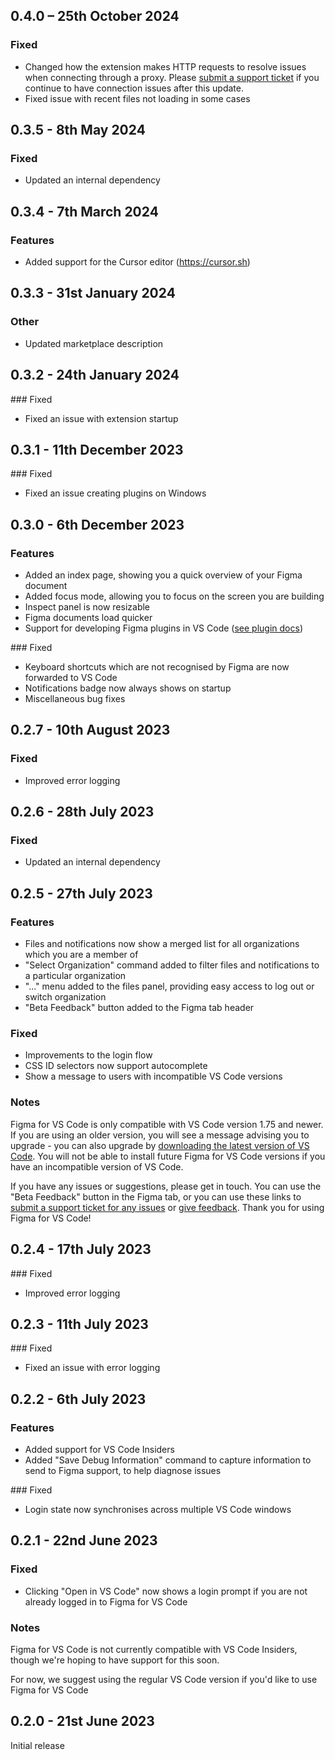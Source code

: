 ## 0.4.0 – 25th October 2024

### Fixed

- Changed how the extension makes HTTP requests to resolve issues when connecting through a proxy. Please [submit a support ticket](https://help.figma.com/hc/en-us/requests/new?ticket_form_id=360001744374) if you continue to have connection issues after this update.
- Fixed issue with recent files not loading in some cases

## 0.3.5 - 8th May 2024

### Fixed

- Updated an internal dependency

## 0.3.4 - 7th March 2024

### Features

- Added support for the Cursor editor (https://cursor.sh)

## 0.3.3 - 31st January 2024

### Other

- Updated marketplace description

## 0.3.2 - 24th January 2024

### Fixed

- Fixed an issue with extension startup

## 0.3.1 - 11th December 2023

### Fixed

- Fixed an issue creating plugins on Windows

## 0.3.0 - 6th December 2023

### Features

- Added an index page, showing you a quick overview of your Figma document
- Added focus mode, allowing you to focus on the screen you are building
- Inspect panel is now resizable
- Figma documents load quicker
- Support for developing Figma plugins in VS Code ([see plugin docs](https://www.figma.com/plugin-docs/updates/2023/12/06/version-1-update-82/))

### Fixed

- Keyboard shortcuts which are not recognised by Figma are now forwarded to VS Code
- Notifications badge now always shows on startup
- Miscellaneous bug fixes

## 0.2.7 - 10th August 2023

### Fixed

- Improved error logging

## 0.2.6 - 28th July 2023

### Fixed

- Updated an internal dependency

## 0.2.5 - 27th July 2023

### Features

- Files and notifications now show a merged list for all organizations which you are a member of
- "Select Organization" command added to filter files and notifications to a particular organization
- "..." menu added to the files panel, providing easy access to log out or switch organization
- "Beta Feedback" button added to the Figma tab header

### Fixed

- Improvements to the login flow
- CSS ID selectors now support autocomplete
- Show a message to users with incompatible VS Code versions

### Notes

Figma for VS Code is only compatible with VS Code version 1.75 and newer. If you are using an older version, you will see a message advising you to upgrade - you can also upgrade by [downloading the latest version of VS Code](https://code.visualstudio.com/download). You will not be able to install future Figma for VS Code versions if you have an incompatible version of VS Code.

If you have any issues or suggestions, please get in touch. You can use the "Beta Feedback" button in the Figma tab, or you can use these links to [submit a support ticket for any issues](https://help.figma.com/hc/en-us/requests/new?ticket_form_id=360001744374) or [give feedback](https://form.asana.com/?k=wksnkyJe5TlKwleZgXZHng&d=104970866580210). Thank you for using Figma for VS Code!

## 0.2.4 - 17th July 2023

### Fixed

- Improved error logging

## 0.2.3 - 11th July 2023

### Fixed

- Fixed an issue with error logging

## 0.2.2 - 6th July 2023

### Features

- Added support for VS Code Insiders
- Added "Save Debug Information" command to capture information to send to Figma support, to help diagnose issues

### Fixed

- Login state now synchronises across multiple VS Code windows

## 0.2.1 - 22nd June 2023

### Fixed

- Clicking "Open in VS Code" now shows a login prompt if you are not already logged in to Figma for VS Code

### Notes

Figma for VS Code is not currently compatible with VS Code Insiders, though we're hoping to have support for this soon.

For now, we suggest using the regular VS Code version if you'd like to use Figma for VS Code

## 0.2.0 - 21st June 2023

Initial release
